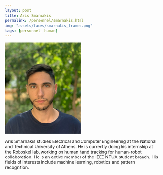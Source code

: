 ```yaml
---
layout: post
title: Aris Smarnakis
permalink: /personnel/smarnakis.html
img: "assets/faces/smarnakis_framed.png"
tags: [personnel, human]
---
```


![Inside post photo](/assets/faces/smarnakis.png)

Aris Smarnakis studies Electrical and Computer Engineering at the
National and Technical University of Athens. He is currently doing
his internship at the Roboskel lab, working on human hand tracking
for human-robot collaboration. He is an active member of the
IEEE NTUA student branch. His fields of interests include machine
learning, robotics and pattern recognition.


<a href="https://linkedin.com/in/aristeidis-smarnakis" title="Follow him on LinkedIn">
  <span class="fa-stack fa-lg"><i class="fa fa-linkedin fa-stack-1x"></i></span></a>
